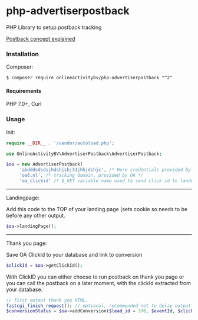 # php-advertiserpostback
PHP Library to setup postback tracking

[Postback concept explained](doc/postbackconcept.md)

### Installation

Composer: 

    $ composer require onlineactivitybv/php-advertiserpostback "^2"
    
#### Requirements

PHP 7.0+, Curl
### Usage

Init:

```php
require __DIR__ . '/vendor/autoload.php';

use OnlineActivityBV\AdvertiserPostback\AdvertiserPostback; 

$oa = new AdvertiserPostback(
	 'abdddsdsdsjhdshjshj33jhhjdshjc', /* Here credentials provided by OA **/ 
     'oa6.nl', /* tracking domain, provided by OA */
     'oa_clickid' /* $_GET variable name used to send click id to lander **/); 
```

----------
Landingpage: 

Add this code to the TOP of your landing page (sets cookie so needs to be before any other output.
```php
$oa->landingPage(); 
```

----------
Thank you page:

Save OA ClickId to your database and link to conversion
```php
$clickId = $oa->getClickId(); 
```

With ClickID you can either choose to run postback on thank you page or you can call the postback on a later moment, with the clickId extracted from your database.

```php
// first outout thank you HTML.
fastcgi_finish_request(); // optional, recommended not to delay output of thank you HTML.
$conversionStatus = $oa->addConversion($lead_id = 376, $eventId, $clickId);
```


